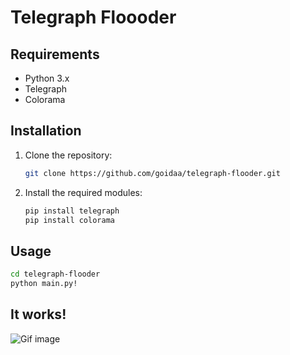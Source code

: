 # Telegraph Floooder

## Requirements

- Python 3.x
- Telegraph
- Colorama

## Installation

1. Clone the repository:

    ```bash
    git clone https://github.com/goidaa/telegraph-flooder.git
    ```

2. Install the required modules:

    ```bash
    pip install telegraph
    pip install colorama
    ```

## Usage

```bash
cd telegraph-flooder
python main.py!
```
## It works!
![Gif image](https://github.com/user-attachments/assets/ed665080-b2df-47be-b15a-06c1fe59d5db)

